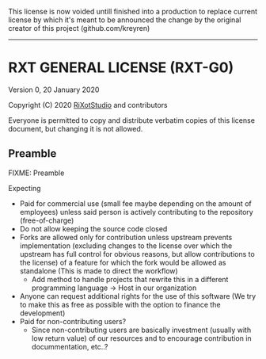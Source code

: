 This license is now voided untill finished into a production to replace current license by which it's meant to be announced the change by the original creator of this project (github.com/kreyren)

---

# RXT GENERAL LICENSE (RXT-G0)
Version 0, 20 January 2020

Copyright (C) 2020 [RiXotStudio](http://rixotstudio.cz) and contributors

Everyone is permitted to copy and distribute verbatim copies of this license
document, but changing it is not allowed.

## Preamble
FIXME: Preamble

Expecting
- Paid for commercial use (small fee maybe depending on the amount of employees) unless said person is actively contributing to the repository (free-of-charge)
- Do not allow keeping the source code closed
- Forks are allowed only for contribution unless upstream prevents implementation (excluding changes to the license over which the upstream has full control for obvious reasons, but allow contributions to the license) of a feature for which the fork would be allowed as standalone (This is made to direct the workflow)
  - Add method to handle projects that rewrite this in a different programming language -> Host in our organization
- Anyone can request additional rights for the use of this software (We try to make this as free as possible with the option to finance the development)
- Paid for non-contributing users?
  - Since non-contributing users are basically investment (usually with low return value) of our resources and to encourage contribution in docummentation, etc..?

